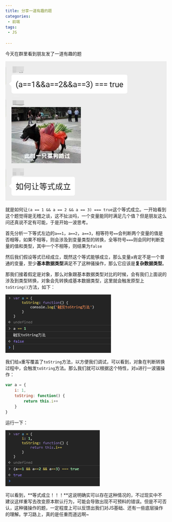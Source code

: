 ```yaml
---
title: 分享一道有趣的题
categories:
 - 前端
tags:
 - JS

---
```


今天在群里看到朋友发了一道有趣的题

![](/images/有趣的题.jpg)

就是如何让`(a == 1 && a == 2 && a == 3) === true`这个等式成立。一开始看到这个题觉得是无稽之谈，这不扯淡吗，一个变量能同时满足几个值？但是朋友这么问还真说不定有可能，于是开始一波思考。

<!-- more -->

首先分析一下等式左边的`a==1`，`a==2`，`a==3`，相等符号`==`会判断两个变量的值是否相等，如果不相等，则会涉及到变量类型的转换，全等符号`===`则会同时判断变量的值和类型，其中一个不相等，则结果为`false`

然后我们假设等式已经成立，既然这个等式能够成立，那么变量`a`肯定不是一个普通的变量，至少**基本数据类型**满足不了这种骚操作，那么它应该是**复杂数据类型**。

那我们接着假定是对象，那么对象跟基本数据类型对比的时候，会有我们上面说的涉及到类型转换，对象会先转换成基本数据类型，这里就会触发原型上`toString()`方法，如下：

![触发toString](/images/触发toString.png)

我们给`a`重写覆盖了`toString`方法，以方便我们调试，可以看到，对象在判断转换过程中，会触发`toString`方法。那么我们就可以根据这个特性，对`a`进行一波骚操作：

```javascript
var a = {
	i: 1,
    toString: function() {
        return this.i++
    }
}
```

运行一下：

![](/images/等式成立.png)

可以看到，**等式成立！！！**这说明确实可以存在这种情况的，不过现实中不建议这样重写去改变原本默认行为，可能会导致出现不可预料的错误。但是不可否认，这种骚操作的题，一定程度上可以反馈出我们对JS基础、还有一些底层操作的理解。学习路上，真的是任重而道远啊~

